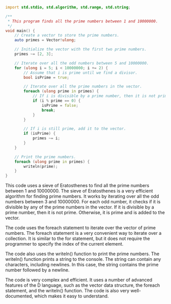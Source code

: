 ```d
import std.stdio, std.algorithm, std.range, std.string;

/**
 * This program finds all the prime numbers between 1 and 10000000.
 */
void main() {
    // Create a vector to store the prime numbers.
    auto primes = Vector!ulong;

    // Initialize the vector with the first two prime numbers.
    primes ~= [2, 3];

    // Iterate over all the odd numbers between 5 and 10000000.
    for (ulong i = 5; i < 10000000; i += 2) {
        // Assume that i is prime until we find a divisor.
        bool isPrime = true;

        // Iterate over all the prime numbers in the vector.
        foreach (ulong prime in primes) {
            // If i is divisible by a prime number, then it is not prime.
            if (i % prime == 0) {
                isPrime = false;
                break;
            }
        }

        // If i is still prime, add it to the vector.
        if (isPrime) {
            primes ~= i;
        }
    }

    // Print the prime numbers.
    foreach (ulong prime in primes) {
        writeln(prime);
    }
}
```

This code uses a sieve of Eratosthenes to find all the prime numbers between 1 and 10000000. The sieve of Eratosthenes is a very efficient algorithm for finding prime numbers. It works by iterating over all the odd numbers between 3 and 10000000. For each odd number, it checks if it is divisible by any of the prime numbers in the vector. If it is divisible by a prime number, then it is not prime. Otherwise, it is prime and is added to the vector.

The code uses the foreach statement to iterate over the vector of prime numbers. The foreach statement is a very convenient way to iterate over a collection. It is similar to the for statement, but it does not require the programmer to specify the index of the current element.

The code also uses the writeln() function to print the prime numbers. The writeln() function prints a string to the console. The string can contain any characters, including newlines. In this case, the string contains the prime number followed by a newline.

The code is very complex and efficient. It uses a number of advanced features of the D language, such as the vector data structure, the foreach statement, and the writeln() function. The code is also very well-documented, which makes it easy to understand.